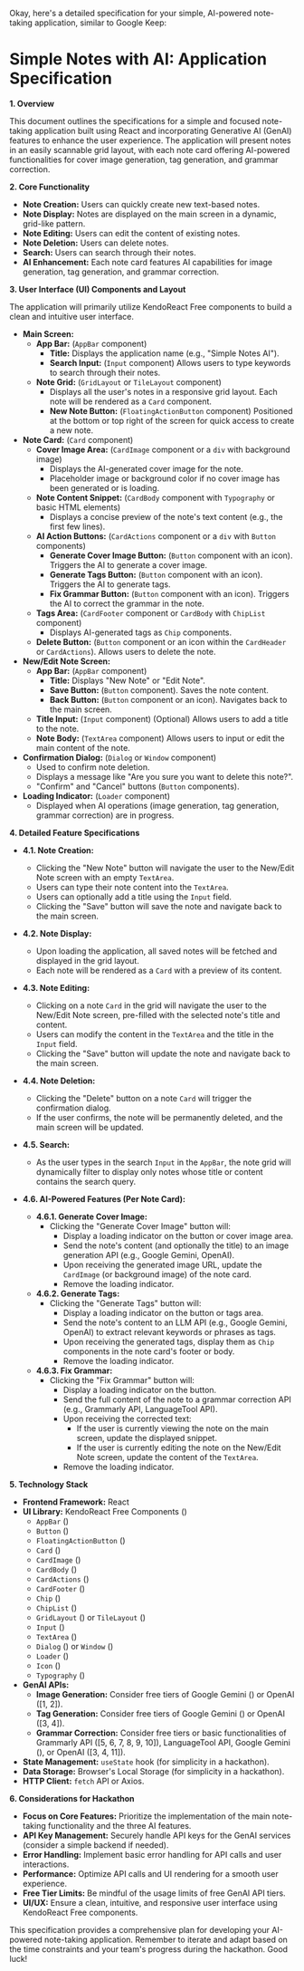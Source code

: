 Okay, here's a detailed specification for your simple, AI-powered note-taking application, similar to Google Keep:

# Simple Notes with AI: Application Specification

**1. Overview**

This document outlines the specifications for a simple and focused note-taking application built using React and incorporating Generative AI (GenAI) features to enhance the user experience. The application will present notes in an easily scannable grid layout, with each note card offering AI-powered functionalities for cover image generation, tag generation, and grammar correction.

**2. Core Functionality**

*   **Note Creation:** Users can quickly create new text-based notes.
*   **Note Display:** Notes are displayed on the main screen in a dynamic, grid-like pattern.
*   **Note Editing:** Users can edit the content of existing notes.
*   **Note Deletion:** Users can delete notes.
*   **Search:** Users can search through their notes.
*   **AI Enhancement:** Each note card features AI capabilities for image generation, tag generation, and grammar correction.

**3. User Interface (UI) Components and Layout**

The application will primarily utilize KendoReact Free components to build a clean and intuitive user interface.

*   **Main Screen:**
    *   **App Bar:** (`AppBar` component)
        *   **Title:** Displays the application name (e.g., "Simple Notes AI").
        *   **Search Input:** (`Input` component) Allows users to type keywords to search through their notes.
    *   **Note Grid:** (`GridLayout` or `TileLayout` component)
        *   Displays all the user's notes in a responsive grid layout. Each note will be rendered as a `Card` component.
        *   **New Note Button:** (`FloatingActionButton` component) Positioned at the bottom or top right of the screen for quick access to create a new note.
*   **Note Card:** (`Card` component)
    *   **Cover Image Area:** (`CardImage` component or a `div` with background image)
        *   Displays the AI-generated cover image for the note.
        *   Placeholder image or background color if no cover image has been generated or is loading.
    *   **Note Content Snippet:** (`CardBody` component with `Typography` or basic HTML elements)
        *   Displays a concise preview of the note's text content (e.g., the first few lines).
    *   **AI Action Buttons:** (`CardActions` component or a `div` with `Button` components)
        *   **Generate Cover Image Button:** (`Button` component with an icon). Triggers the AI to generate a cover image.
        *   **Generate Tags Button:** (`Button` component with an icon). Triggers the AI to generate tags.
        *   **Fix Grammar Button:** (`Button` component with an icon). Triggers the AI to correct the grammar in the note.
    *   **Tags Area:** (`CardFooter` component or `CardBody` with `ChipList` component)
        *   Displays AI-generated tags as `Chip` components.
    *   **Delete Button:** (`Button` component or an icon within the `CardHeader` or `CardActions`). Allows users to delete the note.
*   **New/Edit Note Screen:**
    *   **App Bar:** (`AppBar` component)
        *   **Title:** Displays "New Note" or "Edit Note".
        *   **Save Button:** (`Button` component). Saves the note content.
        *   **Back Button:** (`Button` component or an icon). Navigates back to the main screen.
    *   **Title Input:** (`Input` component) (Optional) Allows users to add a title to the note.
    *   **Note Body:** (`TextArea` component) Allows users to input or edit the main content of the note.
*   **Confirmation Dialog:** (`Dialog` or `Window` component)
    *   Used to confirm note deletion.
    *   Displays a message like "Are you sure you want to delete this note?".
    *   "Confirm" and "Cancel" buttons (`Button` components).
*   **Loading Indicator:** (`Loader` component)
    *   Displayed when AI operations (image generation, tag generation, grammar correction) are in progress.

**4. Detailed Feature Specifications**

*   **4.1. Note Creation:**
    *   Clicking the "New Note" button will navigate the user to the New/Edit Note screen with an empty `TextArea`.
    *   Users can type their note content into the `TextArea`.
    *   Users can optionally add a title using the `Input` field.
    *   Clicking the "Save" button will save the note and navigate back to the main screen.

*   **4.2. Note Display:**
    *   Upon loading the application, all saved notes will be fetched and displayed in the grid layout.
    *   Each note will be rendered as a `Card` with a preview of its content.

*   **4.3. Note Editing:**
    *   Clicking on a note `Card` in the grid will navigate the user to the New/Edit Note screen, pre-filled with the selected note's title and content.
    *   Users can modify the content in the `TextArea` and the title in the `Input` field.
    *   Clicking the "Save" button will update the note and navigate back to the main screen.

*   **4.4. Note Deletion:**
    *   Clicking the "Delete" button on a note `Card` will trigger the confirmation dialog.
    *   If the user confirms, the note will be permanently deleted, and the main screen will be updated.

*   **4.5. Search:**
    *   As the user types in the search `Input` in the `AppBar`, the note grid will dynamically filter to display only notes whose title or content contains the search query.

*   **4.6. AI-Powered Features (Per Note Card):**
    *   **4.6.1. Generate Cover Image:**
        *   Clicking the "Generate Cover Image" button will:
            *   Display a loading indicator on the button or cover image area.
            *   Send the note's content (and optionally the title) to an image generation API (e.g., Google Gemini, OpenAI).
            *   Upon receiving the generated image URL, update the `CardImage` (or background image) of the note card.
            *   Remove the loading indicator.
    *   **4.6.2. Generate Tags:**
        *   Clicking the "Generate Tags" button will:
            *   Display a loading indicator on the button or tags area.
            *   Send the note's content to an LLM API (e.g., Google Gemini, OpenAI) to extract relevant keywords or phrases as tags.
            *   Upon receiving the generated tags, display them as `Chip` components in the note card's footer or body.
            *   Remove the loading indicator.
    *   **4.6.3. Fix Grammar:**
        *   Clicking the "Fix Grammar" button will:
            *   Display a loading indicator on the button.
            *   Send the full content of the note to a grammar correction API (e.g., Grammarly API, LanguageTool API).
            *   Upon receiving the corrected text:
                *   If the user is currently viewing the note on the main screen, update the displayed snippet.
                *   If the user is currently editing the note on the New/Edit Note screen, update the content of the `TextArea`.
            *   Remove the loading indicator.

**5. Technology Stack**

*   **Frontend Framework:** React
*   **UI Library:** KendoReact Free Components ()
    *   `AppBar` ()
    *   `Button` ()
    *   `FloatingActionButton` ()
    *   `Card` ()
    *   `CardImage` ()
    *   `CardBody` ()
    *   `CardActions` ()
    *   `CardFooter` ()
    *   `Chip` ()
    *   `ChipList` ()
    *   `GridLayout` () or `TileLayout` ()
    *   `Input` ()
    *   `TextArea` ()
    *   `Dialog` () or `Window` ()
    *   `Loader` ()
    *   `Icon` ()
    *   `Typography` ()
*   **GenAI APIs:**
    *   **Image Generation:** Consider free tiers of Google Gemini () or OpenAI ([1, 2]).
    *   **Tag Generation:** Consider free tiers of Google Gemini () or OpenAI ([3, 4]).
    *   **Grammar Correction:** Consider free tiers or basic functionalities of Grammarly API ([5, 6, 7, 8, 9, 10]), LanguageTool API, Google Gemini (), or OpenAI ([3, 4, 11]).
*   **State Management:** `useState` hook (for simplicity in a hackathon).
*   **Data Storage:** Browser's Local Storage (for simplicity in a hackathon).
*   **HTTP Client:** `fetch` API or Axios.

**6. Considerations for Hackathon**

*   **Focus on Core Features:** Prioritize the implementation of the main note-taking functionality and the three AI features.
*   **API Key Management:** Securely handle API keys for the GenAI services (consider a simple backend if needed).
*   **Error Handling:** Implement basic error handling for API calls and user interactions.
*   **Performance:** Optimize API calls and UI rendering for a smooth user experience.
*   **Free Tier Limits:** Be mindful of the usage limits of free GenAI API tiers.
*   **UI/UX:** Ensure a clean, intuitive, and responsive user interface using KendoReact Free components.

This specification provides a comprehensive plan for developing your AI-powered note-taking application. Remember to iterate and adapt based on the time constraints and your team's progress during the hackathon. Good luck!
